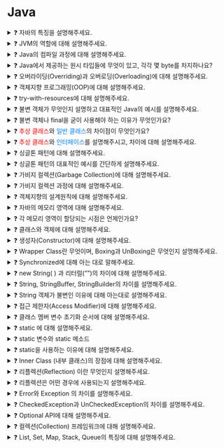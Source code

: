# Java

<details>
<summary>❓ 자바의 특징을 설명해주세요.</summary>
<div markdown="1">

- Java는 객체지향 프로그래밍 언어입니다.
- 기본 자료형을 제외한 모든 요소들이 객체로 표현되고, 객체 지향 개념의 특징인 “캡슐화”, “상속”, “다형성”이 잘 적용된 언어입니다.

- 장점
  - JVM(자바 가상머신) 위에서 동작하기 때문에 OS에 독립적입니다.
  - Garbage Collector를 통한 자동적인 메모리 관리가 가능하다.
- 단점
  - JVM 위에서 동작하기 때문에 실행 속도가 상대적으로 느리다.
    - 다중 상속이나 타입에 엄격하며, 제약이 많다.

</div>
</details>

<details>
<summary>❓ JVM의 역할에 대해 설명해주세요.</summary>
<div markdown="1">

JVM은 스택 기반으로 동작하며, Java Byte Code를 OS에 맞게 해석 해주는 역할을 하고
가비지컬렉션을 통해 자동적인 메모리 관리를 해줍니다.

</div>
</details>

<details>
<summary>❓ Java의 컴파일 과정에 대해 설명해주세요.</summary>
<div markdown="1">

- 개발자가 java 파일을 생성한다.
- build를 한다.
- java compiler의 javac 명령어를 통해 바이트코드(.class)를 생성한다.
- Class Loader를 통해 JVM 메모리 내로 로드한다.
- 실행엔진을 통해 컴퓨터가 읽을 수 있는 기계어로 해석된다.
  (각 운영체제에 맞는 기계어)

</div>
</details>

<details>
<summary>❓ Java에서 제공하는 원시 타입들에 무엇이 있고, 각각 몇 byte를 차지하나요?</summary>
<div markdown="1">

- 정수형 byte(1), short(2), int(4), long(8)
- 실수형 float(4), double(8)
- 문자형 char(2)
- 논리형 boolean(1)이 있고, 해당 숫자만큼을 차지한다.

</div>
</details>

<details>
<summary>❓ 오버라이딩(Overriding)과 오버로딩(Overloading)에 대해 설명해주세요.</summary>
<div markdown="1">
<h4><span style="background-color: red; color: black;">오버라이딩(Overriding)</span></h4>은 상위 클래스에 있는 메소드를 하위 클래스에서 재정의 하는 것을 말하고,
<h4><span style="background-color: blue; color: black;">오버로딩(Overloading)</span></h4>은 매개변수의 개수나 타입을 다르게 하여 같은 이름의 메소드를 여러 개 정의하는 것을 말합니다.

</div>
</details>

<details>
<summary>❓ 객체지향 프로그래밍(OOP)에 대해 설명해주세요.</summary>
<div markdown="1">

우리가 실생활에서 쓰는 모든 것을 객체라 하며,객체 지향 프로그래밍은 프로그램 구현에 필요한 객체를 파악하고 상태와 행위를 가진 객체를 만들고 각각의 객체들의 역할이 무엇인지를 정의하여 객체들 간의 상호작용을 통해 프로그램을 만드는 것을 말합니다.<br><br>
즉, 기능이 아닌 <b>객체가 중심</b>이며, <b>"누가 어떤 일을 할 것인가?"</b> 가 핵심

특징으로는 <b><span style="color: #0080ff">캡슐화, 상속, 다형성, 추상화</span></b> 등이 있고,
모듈 재사용으로 확장 및 유지보수가 용이합니다.

</div>
</details>

<details>
<summary>❓ try-with-resources에 대해 설명해주세요.</summary>
<div markdown="1">

- try-with-resources는 try-catch-finally의 문제점을 보완하기 위해 나온 개념입니다.
- try( ... ) 안에 자원 객체를 전달하면, try블록이 끝나고 자동으로 자원 해제 해주는 기능을 말합니다.
- 따로 finally 구문이나 모든 catch 구문에 종료 처리를 하지 않아도 되는 장점이 있습니다.

</div>
</details>

<details>
  <summary>❓ 불변 객체가 무엇인지 설명하고 대표적인 Java의 예시를 설명해주세요.</summary>
  <div markdown="1">

- 불변 객체는 객체 생성 이후 내부의 상태가 변하지 않는 객체를 말합니다.
- Java에서는 필드가 원시 타입인 경우 `final` 키워드를 사용해 불변 객체를 만들 수 있고,
- 참조 타입일 경우엔 추가적인 작업이 필요하다.

    <details>
      <summary>❓ 참조 타입일 경우 추가적인 작업은 어떤게 있는지 설명해주세요.</summary>

      - 참조 타입은 대표적으로 다음을 참조할 수 있다.
        - 1) 객체 : 객체를 사용하는 필드의 참조 변수도 불변 객체로 변경해야 한다.
        - 2) 배열 : 배열을 받아 copy해서 저장하고, getter를 clone으로 반환하도록 하면 된다.
          - 배열을 그대로 참조하거나, 반환할 경우 외부에서 내부 값을 변경할 수 있음.
          - 때문에 clone을 반환해 외부에서 값을 변경 못하게 한다.
        - 3) List 등 : 배열과 마찬가지로 생성시 새로운 list를 만들어 값을 복사하도록 한다.
          - 배열과 리스트는 내부를 복사하여 전달하는데, 이를 방어적 복사(defensive-copy)라고 한다.

    </details>
    </div>
  </details>

<details>
<summary>❓ 불변 객체나 final을 굳이 사용해야 하는 이유가 무엇인가요?</summary>
<div markdown="1">

- Thread-Safe 하여 병렬 프로그래밍에 유용하며, 동기화를 고려하지 않아도 된다.
  - 공유 자원이 불변이기 때문에 항상 동일한 값을 반환하기 때문
- 실패 원자적인 메소드를 만들 수 있다.
  - 어떠한 예외가 발생되더라도 메소드 호출 전의 상태를 유지할 수 있어 예외 발생 전과
    똑같은 상태도 다음 로직 처리 가능
- 부수효과를 피해 오류를 최소화 할 수 있다.
  - 부수효과 : 변수의 값이 바뀌거나 객체의 필드 값을 설정하거나 예외나 오류가 발생하여
    실행이 중단되는 현상
- 메소드 호출 시 파라미터 값이 변하지 않는다는 것을 보장할 수 있다.
- 가비지 컬렉션 성능을 높일 수 있다. - 가비지 컬렉터가 스캔하는 객체의 수가 줄기 때문에 (GC 수행 시 지연시간도 줄어든다)
</div>
</details>

<details>
<summary>❓ <span style="color: #ff0000">추상 클래스</span>와 <span style="color: #0080ff">일반 클래스</span>의 차이점이 무엇인가요?</summary>
<div markdown="1">

<b>객체화 가능 여부</b> <br>
<span style="color: #ff0000">추상 클래스</span> <span style="color: #ff6666">불가</span><br>
<span style="color: #0080ff">일반 클래스</span> <span style="color: #66b2ff"> 가능</span>

</div>
</details>

<details>
<summary>❓ <span style="color: #ff0000">추상 클래스</span>와 <span style="color: #0080ff">인터페이스</span>를 설명해주시고, 차이에 대해 설명해주세요.</summary>
<div markdown="1">
<span style="color: #ff0000"></span>

- <span style="color: #ff0000">추상클래스</span>는 클래스 내 추상 메소드가 하나 이상 포함되거나 <span style="color: #ff6666">abstract</span>로 정의된 경우를 말하고,
- <span style="color: #0080ff">인터페이스</span>는 모든 메소드가 추상 메서드로만 이루어져 있는 것을 말한다.
- <span style="color: #00CC66">공통점</span>
  - new 연산자로 인스턴스 생성 불가능
  - 사용하기 위해서는 하위 클래스에서 확장/구현해야 한다.
- <span style="color: #ffff00">차이점</span>
  - <span style="color: #0080ff">인터페이스</span>는 그 인터페이스를 구현하는 모든 클래스에 대해 특정한 메소드가 반드시 존재하도록 강제함에 있고,
  - <span style="color: #ff0000">추상 클래스</span>는 상속받는 클래스들의 공통적인 로직을 추상화 시키고, 기능 확장을 위해 사용한다.
  - <span style="color: #ff0000">추상 클래스</span>는 <b>다중상속</b>이 <span style="color: #ff6666">불가능</span> 하지만, <span style="color: #0080ff">인터페이스</span>는 <b>다중상속</b>이 <span style="color: #66b2ff"> 가능</span>하다.
- 추상 클래스 : 클래스, 필드값 설정/메소드 내부 코딩 가능
- 인터페이스 : 클래스 X, 필드값 설정 불가(상수만 가능), 메소드 이름만 지정 가능

</div>
</details>

<details>
<summary>❓ 싱글톤 패턴에 대해 설명해주세요.</summary>
<div markdown="1">

- 싱글톤 패턴은 단 하나의 인스턴스를 생성해 사용하는 디자인 패턴입니다.
- 인스턴스가 1개만 존재해야 한다는 것을 보장하고 싶은 경우와
- 동일한 인스턴스를 자주 생성해야 하는 경우에 주로 사용합니다. (메모리 낭비 방지)

</div>
</details>

<details>
<summary>❓ 싱글톤 패턴의 대표적인 예시를 간단하게 설명해주세요.</summary>
<div markdown="1">

싱글톤 패턴의 대표적인 예시는 “**Spring Bean**” 입니다.

스프링의 빈 등록 방식은 기본적으로 싱글톤 스코프이고,

스프링 컨테이너는 모든 빈들을 싱글톤으로 관리합니다.

스프링은 요청할 때마다 새로운 객체를 생성해서 반환하는 기능도 제공한다.

(프로토타입 빈, @Scope(”prototype”))

</div>
</details>

<details>
<summary>❓ 가비지 컬렉션(Garbage Collection)에 대해 설명해주세요.</summary>
<div markdown="1">

가비지 컬렉션은 JVM의 메모리 관리 기법 중 하나로 시스템에서 동적으로 할당됐던 메모리 영역 중에서 필요없어진 메모리 영역을 회수하여 메모리를 관리해주는 기법입니다.

</div>
</details>

<details>
<summary>❓ 가비지 컬렉션 과정에 대해 설명해주세요.</summary>
<div markdown="1">

GC의 작업을 수행하기 위해 **JVM이 어플리케이션의 실행을 잠시 멈추고, GC를 실행하는 쓰레드를 제외한 모든 쓰레드들의 작업을 중단 후 (Stop The World 과정)**

**사용하지 않는 메모리를 제거-Mark and Sweep 과정**하고 작업이 재개됩니다.

++GC의 작업은 Young 영역에 대한 Minor GC와 Old 영역에 대한 Major GC로 구분됩니다.

</div>
</details>

<details>
<summary>❓ 객체지향의 설계원칙에 대해 설명해주세요.</summary>
<div markdown="1">

1. **SRP (Single responsibility principle)
   단일 책임 원칙** : 한 클래스는 하나의 책임만 가져야 한다.
2. **OCP (Open-closed principle)
   개방 폐쇄 원칙** : 확장에는 열려있고, 수정에는 닫혀있어야 한다.
3. **LSP (Liskov substitution principle)
   리스코프 치환 원칙** : 하위 타입은 항상 상위 타입을 대체 할 수 있어야 한다.
4. **ISP (Interface segregation principle)
   인터페이스 분리 원칙** : 인터페이스 내에 메소드는 최소한 일수록 좋다.
   (하나의 일반적인 인터페이스보다 여러 개의 구체적인 인터페이스가 낫다.)
   SRP와 같은 문제에 대한 두 가지 다른 해결책이다.
5. **DIP (Dependency inversion principle)
   의존관계 역전 원칙** : 구체적인 클래스보다 상위 클래스, 인터페이스, 추상클래스와 같이 변하지 않을 가능성이 높은 클래스와 관계를 맺어라.
   DIP 원칙을 따르는 가장 인기 있는 방법은 의존성 주입(DI)이다.

</div>
</details>

<details>
<summary>❓ 자바의 메모리 영역에 대해 설명해주세요.</summary>
<div markdown="1">

- 자바의 메모리 공간은 크게
  - **Method 영역**
  - **Stack 영역**
  - **Heap 영역**으로 구분되고,
- 데이터 타입에 따라 할당됩니다.
- **Method 영역**
  - **전역변수**와 **static 변수**를 저장한다.
  - **프로그램의 시작부터 종료까지 메모리에 남아있다.**
- **Stack 영역**
  - **지역변수**와 **매개변수** 데이터 값이 저장되는 공간이다.
  - **메소드가 호출될 때 메모리에 할당되고 종료되면 메모리가 해제된다.**
  - **LIFO(Last In First Out) 구조**를 갖고 변수에 새로운 데이터가 할당되면 이전 데이터는 지워진다.
- **Heap 영역**
  - **new 키워드로 생성되는 객체(인스턴스), 배열** 등이 저장된다.
  - **가비지 컬렉션(GC)에 의해 메모리가 관리**되어 진다.

</div>
</details>

<details>
<summary>❓ 각 메모리 영역이 할당되는 시점은 언제인가요?</summary>
<div markdown="1">

- Method 영역 : JVM이 동작해서 클래스가 로딩될 때 생성
- Stack 영역 : **컴파일 타임** 시 할당
- Heap 영역 : **런타임** 시 할당

**컴파일 타임** : 소스코드가 기계어로 변환되어 실행가능한 프로그램이 되는 과정

**런타임** : 컴파일 타임 이후 프로그램이 실행되는 때

</div>
</details>

<details>
<summary>❓ 클래스와 객체에 대해 설명해주세요.</summary>
<div markdown="1">

**클래스**는 객체를 만들어내기 위한 설계도 혹은 틀 이라고 할 수 있고, 객체를 생성하는데 사용한다.

**객체**는 설계도(클래스)를 기반으로 생성되며, 자신의 고유 이름과 상태, 행동을 갖는다.

여기서 상태는 필드(fields), 행동은 메소드(Method)라고 표현한다.

객체에 메모리가 할당되어 실제로 활용되는 실체는 ‘**인스턴스**’라고 부른다.

</div>
</details>

<details>
<summary>❓ 생성자(Constructor)에 대해 설명해주세요.</summary>
<div markdown="1">

생성자는 클래스와 같은 이름의 메소드로, 객체가 생성될 때 호출되는 메소드이다.

명시적으로 생성자를 만들지 않아도 default로 만들어지며, 생성자는 파라미터를 다르게 하여 오버로딩 할 수 있다.

</div>
</details>

<details>
<summary>❓ Wrapper Class란 무엇이며, Boxing과 UnBoxing은 무엇인지 설명해주세요.</summary>
<div markdown="1">

- **기본 자료형(Primitive data type)** 에 대한 **_객체 표현_**을 **Wrapper class** 라고 한다.
- 기본 자료형 ➡️ Wrapper class로 변환하는 것을 **Boxing** 이라 하며,
- Wrapper class ➡️ 기본 자료형으로 변환하는 것을 **UnBoxing** 이라 한다.
- Ex) 기본 자료형: byte, char, int, float, double, boolean
- Wrapper: Byte, Character, Integer, Float, Double, Boolean

</div>
</details>

<details>
<summary>❓ Synchronized에 대해 아는 대로 말해주세요.</summary>
<div markdown="1">

- 여러 개의 쓰레드가 한 개의 자원을 사용하고자 할 때, 현재 데이터를 사용하고 있는 쓰레드를 제외하고 나머지 쓰레드들은 데이터에 접근할 수 없게 막는 개념입니다.
- 데이터의 thread-safe를 하기 위해 자바에서 Synchronized 키워드를 제공해 멀티 쓰레드 환경에서 쓰레드간 동기화를 시켜 데이터의 thread-safe를 보장합니다.
- Synchronized는 변수와 메소드에 사용해서 동기화 할 수 있으며, Synchronized 키워드를 남발하게 되면 오히려 프로그램의 성능저하를 일으킬 수 있습니다.

</div>
</details>

<details>
<summary>❓ new String( ) 과 리터럴(””)의 차이에 대해 설명해주세요.</summary>
<div markdown="1">

- new String( )은 new 키워드로 새로운 객체를 생성하기 때문에 **Heap 메모리** 영역에 저장되고,
- “”는 Heap 안에 있는 **String Constant Pool 영역**에 저장됩니다.

</div>
</details>

<details>
<summary>❓ String, StringBuffer, StringBuilder의 차이를 설명해주세요.</summary>
<div markdown="1">

- **String**은 **불변의 속성**을 가지며, **StringBuffer**와 **StringBuilder**는 **가변의 속성**을 가집니다.
  - String str = “hello”;
    - Heap 영역에 생성이 된다.
    - str+=” world!” 와 같이 수정이 생길 경우,
    - 새로운 String Constant Pool (”hello world!”) 를 가리키게 되고,
      기존의 “hello”는 GC가 처리하게 된다.
  - 즉, 수정, 삭제가 빈번할 경우, String은 좋은 성능을 내지 못한다.
- **StringBuffer**는 **동기화를 지원하여 멀티 쓰레드 환경에서 주로 사용**하며,
- **StringBuilder**는 **동기화를 지원하지 않아 싱글 쓰레드 환경에서 주로 사용**합니다.
- 결론, **단순히 성능만 놓고 본다면 연산이 많은 경우**
  - **StringBuilder  >  StringBuffer  >>>  String**
    **String**   :  문자열  연산이  적고  멀티쓰레드  환경일  경우
    **StringBuffer**   :   문자열  연산이  많고  멀티쓰레드  환경일  경우
    **StringBuilder**   :   문자열  연산이  많고  단일쓰레드이거나  동기화를  고려하지  않아도  되는  경우

</div>
</details>

<details>
<summary>❓ String 객체가 불변인 이유에 대해 아는대로 설명해주세요.</summary>
<div markdown="1">

1. **캐싱 기능에 의한 메모리 절약과 속도 향상**

- Java에서 String 객체들은 Heap의 String Pool 이라는 공간에 저장되는데, 참조하려는 문자열이 String Pool에 존재하는 경우 새로 생성하지 않고 Pool에 있는 객체를 사용하기 때문에 특정 문자열 값을 재사용하는 빈도가 높을수록 상당한 성능 향상을 기대할 수 있다.

2. **Thread-Safe**

- String 객체는 불변이기 때문에 여러 쓰레드에서 동시에 특정 String 객체를 참조하더라도 안전하다.

3. **보안기능**

- 중요한 데이터를 문자열로 다루는 경우 강제로 해당 참조에 대한 문자열 값을 바꾸는 것이 불가능하기 때문에 보안에 유리하다.

</div>
</details>

<details>
<summary>❓ 접근 제한자(Access Modifier)에 대해 설명해주세요.</summary>
<div markdown="1">

- 변수 또는 메소드의 접근 범위를 설정해주기 위해서 사용하는 Java의 예약어를 의미하며, 총 4가지 종류가 있습니다.
- public - 접근 제한이 없다. (같은 프로젝트 내 어디서든 사용 가능)
- protected - 해당 패키지 내, 다른 패키지에서 상속받아 자손 클래스에서 접근 가능하다.
- (default) - 해당 패키지 내에서만 접근 가능
- private - 해당 클래스에서만 접근 가능

</div>
</details>

<details>
<summary>❓ 클래스 멤버 변수 초기화 순서에 대해 설명해주세요.</summary>
<div markdown="1">

1. static 변수 선언부 : 클래스가 로드 될 때 변수가 제일 먼저 초기화 된다.
2. 필드 변수 선언부 : 객체가 생성될 때 생성자 block 보다 앞서 초기화 된다.
3. 생성자 block : 객체가 생성될 때 JVM이 내부적으로 locking ( thread-safe 영역 )

</div>
</details>

<details>
<summary>❓ static 에 대해 설명해주세요.</summary>
<div markdown="1">

- static 키워드를 사용한 변수나 메소드는 클래스가 메모리에 올라갈 때 자동으로 생성되며 클래스 로딩이 끝나면 바로 사용할 수 있습니다.
  즉, 인스턴스 (객체) 생성 없이 바로 사용 가능합니다.
- 모든 객체가 메모리를 공유한다는 특징이 있고, GC 관리 영역 밖에 있기 때문에 프로그램이 종료될 때까지 메모리에 값이 유지된 채로 존재하게 됩니다.

</div>
</details>

<details>
<summary>❓ static 변수와 static 메소드</summary>
<div markdown="1">

1. **인스턴스에 공통적으로 사용해야하는 것에 static을 붙인다.**
   - 인스턴스를 생성하면, 각 인스턴스들은 서로 다른 독립적인 메모리를 할당받기 때문에 서로 다른 값을 유지한다.
   - 경우에 따라 인스턴스들이 공통적인 값이 유지되어야 하는 경우에는 static을 붙인다.
2. **static이 붙은 멤버변수는 인스턴스를 생성하지 않아도 사용할 수 있다.**
   - static 이 붙은 멤버변수(클래스변수)는 클래스가 메모리에 올라갈 때 이미 자동적으로 생성되기 때문이다.
3. **static이 붙은 메소드 (함수)에선 인스턴스 변수를 사용할 수 없다.**
   - static 메소드는 인스턴스 생성 없이 호출 가능한 반면, 인스턴스 변수는 인스턴스를 생성해야만 존재하기 때문에 static 이 붙은 메소드를 호출할 때 인스턴스가 생성되어 있을 수도 아닐 수도 있기 때문에 **static이 붙은 메소드에서 인스턴스 변수의 사용을 허용하지 않는다.**
   - 반대로, **인스턴스 변수, 메소드에선 static이 붙은 멤버들을 사용하는 것은 가능** (인스턴스변수가 존재한다는 것은 static 멤버들은 이미 메모리에 존재한다는 것을 의미하기 때문)
4. **메소드 내에선 인스턴스 변수를 사용하지 않는다면, static을 붙이는 것을 고려한다.**
   - 메소드 호출시간이 짧아지기 때문에 효율이 높아진다.
5. **클래스 설계 시 static의 사용지침**
   - 클래스의 멤버변수 중 모든 인스턴스에 공통된 값을 유지해야하는 것이 있는지 보고 있다면 static을 붙여준다.
   - 작성한 메소드 중 인스턴스 변수를 사용하지 않는 메소드에 대해서 static을 붙일 것을 고려한다.

일반적으로 **인스턴스변수와 관련된 작업을 하는 메소드는 인스턴스메소드**(static X)이고,

**static변수(클래스변수)와 관련된 작업을 하는 메소드는 클래스메소드**(static O)이다.

</div>
</details>

<details>
<summary>❓ static을 사용하는 이유에 대해 설명해주세요.</summary>
<div markdown="1">

- static은 자주 변하지 않는 값이나 공통으로 사용되는 값 같은 공용자원에 대한 접근에 있어서 매번 메모리에 로딩하거나 값을 읽어들이는 것보다 일종의 ‘전역변수’와 같은 개념을 통해 접근하는 것이 비용도 줄이고 효율을 높일 수 있다.
- 인스턴스 생성 없이 바로 사용 가능하기 때문에 프로그램 내에서 공통으로 사용되는 데이터들을 관리할 때 이용한다.

</div>
</details>

<details>
<summary>❓ Inner Class (내부 클래스)의 장점에 대해 설명해주세요.</summary>
<div markdown="1">

1. 내부 클래스에서 외부 클래스의 멤버에 손쉽게 접근할 수 있다.
2. 서로 관련 있는 클래스를 논리적으로 묶어서 표현함으로써, 캡슐화를 증가시키고, 코드의 복잡성을 낮출 수 있다.
3. 외부에서는 내부 클래스에 접근할 수 없으므로, 코드의 보안성을 높일 수 있다.

</div>
</details>

<details>
<summary>❓ 리플렉션(Reflection) 이란 무엇인지 설명해주세요.</summary>
<div markdown="1">

리플렉션이란 구체적인 클래스 타입을 알지 못해도 그 클래스의 메소드, 타입, 변수들에 접근할 수 있도록 해주는 자바 API 이다.

</div>
</details>

<details>
<summary>❓ 리플렉션은 어떤 경우에 사용되는지 설명해주세요.</summary>
<div markdown="1">

코드를 작성할 시점에는 어떤 타입의 클래스를 사용할지 모르지만,
런타임 시점에 지금 실행되고 있는 클래스를 가져와서 실행해야 하는 경우 사용됩니다.
프레임워크나 IDE에서 이런 동적인 바인딩을 이용한 기능을 제공합니다.

IntelliJ의 자동완성 기능, 스프링의 어노테이션이 리플렉션을 이용한 기능이라 할 수 있습니다.

</div>
</details>

<details>
<summary>❓ Error와 Exception 의 차이를 설명해주세요.</summary>
<div markdown="1">

- Error는 실행 중 일어날 수 있는 치명적 오류를 말합니다.
  컴파일 시점에 체크할 수 없고, 오류가 발생하면 프로그램은 비정상 종료되며 예측 불가능한 UncheckedException에 속합니다.
- 반면, Exception은 Error 보다 비교적 경미한 오류이며, try-catch를 이용해 프로그램의 비정상 종료를 막을 수 있습니다.

</div>
</details>

<details>
<summary>❓ CheckedException과 UnCheckedException의 차이를 설명해주세요.</summary>
<div markdown="1">

- CheckedException은 실행하기 전에 예측 가능한 예외를 말하고, 반드시 예외 처리를 해야 합니다.
    - 대표적인 Exception - IOException, ClassNotFoundException 등
- UncheckedException은 실행되고 난 후에 알 수 있는 예외를 말하고, 따로 예외처리를 하지 않아도 됩니다.
    - 대표적인 Exception - NullPointerException, ArrayIndexOutOfBoundsException 등
- RuntimeException은 UncehckedException을 상속한 클래스이고,
RuntimeException이 아닌 것은 CheckedException을 상속한 클래스이다.
</div>
</details>

<details>
<summary>❓ Optional API에 대해 설명해주세요.</summary>
<div markdown="1">

개발할때 가장 많이 발생하는 예외 중 하나가 NPE(NullPointerException)이다.

NPE를 피하려면 null 여부 검사를 필연적으로 하게 되는데, 만약 null 검사를 해야하는 변수가 많은 경우 코드가 복잡해지고 번거롭다.

하지만 Java8 부터 Optional<T>을 제공하여 null로 인한 예외가 발생하지 않도록 도와주고,

Optional 클래스의 메소드를 통해 null을 컨트롤 할 수 있다.
</div>
</details>

<details>
<summary>❓ 컬렉션(Collection) 프레임워크에 대해 설명해주세요.</summary>
<div markdown="1">

- 다수의 데이터를 쉽고 효과적으로 관리할 수 있는 표준화된 방법을 제공하는 클래스의 집합을 의미한다.
- 자바 컬렉션에는 List, Set, Map 인테페이스를 기준으로 여러 구현체가 존재하고,
- 이에 더해 Stack, Queue 인터페이스도 존재한다.

- Collection
  - List
    - ArrayList
    - Vector
    - LinkedList
  - Set
    - HashSset
    - TreeSet
  
  - Map
    - HashMap
    - HashTable
    - TreeMap

  - Stack
  - Queue


</div>
</details>

<details>
<summary>❓ List, Set, Map, Stack, Queue의 특징에 대해 설명해주세요.</summary>
<div markdown="1">

- List는 순서가 있는 데이터의 집합이며, 데이터의 중복을 허용한다.
대표적인 구현체로는 ArrayList가 있고, 이는 Vector를 개선한 것이다.
이외에도 LinkedList 등의 구현체가 있다.
    - Vector, ArrayList, LinkedList, Stack, Queue
- Set은 순서가 없는 데이터의 집합이며, 데이터의 중복을 허용하지 않는다.
대표적인 구현체로는 HashSet이 있고, 순서를 보장하기 위해서는 LinkedHashSet을 사용한다.
(Map의 key-value 구조에서 key 대신 value가 들어가 value를 key로 하는 자료구조)
    - HashSet, LinkedHashSet, TreeSet
- Map은 키와 값이 한 쌍으로 이뤄져 있고, 키를 기준으로 중복을 허용하지 않으며, 순서가 없다. key의 순서를 보장하기 위해서는 LinkedHashMap을 사용한다.
    - HashMap, TreeMap, HashTable, Properties
- Stack 객체는 직접 new 키워드로 사용할 수 있으며, Queue 인터페이스는 LinkedList에 new 키워드를 적용해 사용할 수 있다.


</div>
</details>